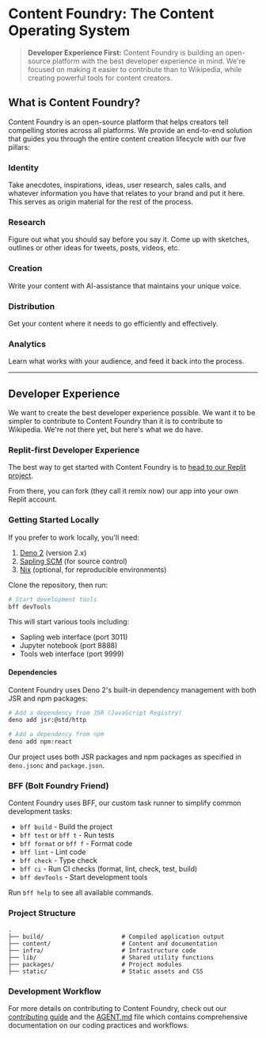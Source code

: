 # Content Foundry: The Content Operating System

> **Developer Experience First:** Content Foundry is building an open-source
> platform with the best developer experience in mind. We're focused on making
> it easier to contribute than to Wikipedia, while creating powerful tools for
> content creators.

## What is Content Foundry?

Content Foundry is an open-source platform that helps creators tell compelling
stories across all platforms. We provide an end-to-end solution that guides you
through the entire content creation lifecycle with our five pillars:

### Identity

Take anecdotes, inspirations, ideas, user research, sales calls, and whatever
information you have that relates to your brand and put it here. This serves as
origin material for the rest of the process.

### Research

Figure out what you should say before you say it. Come up with sketches,
outlines or other ideas for tweets, posts, videos, etc.

### Creation

Write your content with AI-assistance that maintains your unique voice.

### Distribution

Get your content where it needs to go efficiently and effectively.

### Analytics

Learn what works with your audience, and feed it back into the process.

---

## Developer Experience

We want to create the best developer experience possible. We want it to be
simpler to contribute to Content Foundry than it is to contribute to Wikipedia.
We're not there yet, but here's what we do have.

### Replit-first Developer Experience

The best way to get started with Content Foundry is to
[head to our Replit project](https://replit.com/t/bolt-foundry/repls/Content-Foundry/view).

From there, you can fork (they call it remix now) our app into your own Replit
account.

### Getting Started Locally

If you prefer to work locally, you'll need:

1. [Deno 2](https://deno.com/) (version 2.x)
2. [Sapling SCM](https://sapling-scm.com/) (for source control)
3. [Nix](https://nixos.org/) (optional, for reproducible environments)

Clone the repository, then run:

```bash
# Start development tools
bff devTools
```

This will start various tools including:

- Sapling web interface (port 3011)
- Jupyter notebook (port 8888)
- Tools web interface (port 9999)

#### Dependencies

Content Foundry uses Deno 2's built-in dependency management with both JSR and
npm packages:

```bash
# Add a dependency from JSR (JavaScript Registry)
deno add jsr:@std/http

# Add a dependency from npm
deno add npm:react
```

Our project uses both JSR packages and npm packages as specified in `deno.jsonc`
and `package.json`.

### BFF (Bolt Foundry Friend)

Content Foundry uses BFF, our custom task runner to simplify common development
tasks:

- `bff build` - Build the project
- `bff test` or `bff t` - Run tests
- `bff format` or `bff f` - Format code
- `bff lint` - Lint code
- `bff check` - Type check
- `bff ci` - Run CI checks (format, lint, check, test, build)
- `bff devTools` - Start development tools

Run `bff help` to see all available commands.

### Project Structure

```
.
├── build/                      # Compiled application output
├── content/                    # Content and documentation
├── infra/                      # Infrastructure code
├── lib/                        # Shared utility functions
├── packages/                   # Project modules
├── static/                     # Static assets and CSS
```

### Development Workflow

For more details on contributing to Content Foundry, check out our
[contributing guide](/content/documentation/community/contributing.md) and the
[AGENT.md](AGENT.md) file which contains comprehensive documentation on our
coding practices and workflows.
